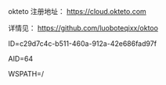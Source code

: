 
okteto 注册地址： https://cloud.okteto.com

详情见： https://github.com/luoboteqixx/oktoo

ID=c29d7c4c-b511-460a-912a-42e686fad97f

AID=64

WSPATH=/
